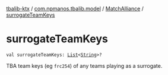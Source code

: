 [tbalib-ktx](../../index.md) / [com.npmanos.tbalib.model](../index.md) / [MatchAlliance](index.md) / [surrogateTeamKeys](./surrogate-team-keys.md)

# surrogateTeamKeys

`val surrogateTeamKeys: `[`List`](https://kotlinlang.org/api/latest/jvm/stdlib/kotlin.collections/-list/index.html)`<`[`String`](https://kotlinlang.org/api/latest/jvm/stdlib/kotlin/-string/index.html)`>?`

TBA team keys (eg `frc254`) of any teams playing as a surrogate.

